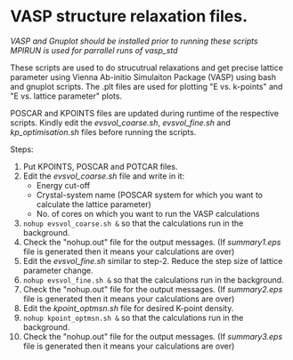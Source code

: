 # VASP structure relaxation files.
*VASP and Gnuplot should be installed prior to running these scripts\
MPIRUN is used for parrallel runs of vasp_std*

These scripts are used to do strucutrual relaxations and get precise
lattice parameter using Vienna Ab-initio Simulaiton Package (VASP) using bash and gnuplot scripts.
The .plt files are used for plotting "E vs. k-points" and "E vs. lattice parameter"
plots.

POSCAR and KPOINTS files are updated during runtime of the respective scripts. Kindly edit the *evsvol_coarse.sh*, *evsvol_fine.sh* and *kp_optimisation.sh* files before running the scripts.

Steps:
1. Put KPOINTS, POSCAR and POTCAR files.
2. Edit the *evsvol_coarse.sh* file and write in it:
	* Energy cut-off
	* Crystal-system name (POSCAR system for which you want to calculate the lattice parameter)
	* No. of cores on which you want to run the VASP calculations
3. `nohup evsvol_coarse.sh &` so that the calculations run in the background.
4. Check the "nohup.out" file for the output messages. (If *summary1.eps* file is generated then it means your calculations are over)
5. Edit the *evsvol_fine.sh* similar to step-2. Reduce the step size of lattice parameter change.
6. `nohup evsvol_fine.sh &` so that the calculations run in the background.
7. Check the "nohup.out" file for the output messages. (If *summary2.eps* file is generated then it means your calculations are over)
8. Edit the *kpoint_optmsn.sh* file for desired K-point density.
9. `nohup kpoint_optmsn.sh &` so that the calculations run in the background.
10. Check the "nohup.out" file for the output messages. (If *summary3.eps* file is generated then it means your calculations are over)